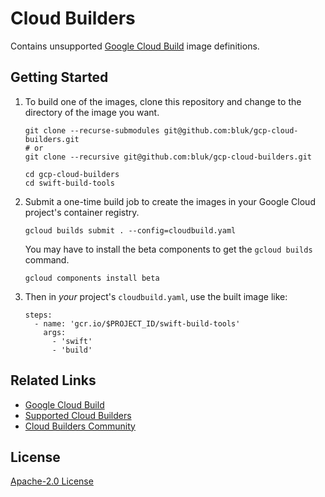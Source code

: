 # Cloud Builders

Contains unsupported [Google Cloud Build][google-cloud-build]
image definitions.

## Getting Started

1. To build one of the images, clone this repository and change to the directory
   of the image you want.

   ```
   git clone --recurse-submodules git@github.com:bluk/gcp-cloud-builders.git
   # or
   git clone --recursive git@github.com:bluk/gcp-cloud-builders.git

   cd gcp-cloud-builders
   cd swift-build-tools
   ```

2. Submit a one-time build job to create the images in your Google Cloud
   project's container registry.

    ```
    gcloud builds submit . --config=cloudbuild.yaml
    ```

   You may have to install the beta components to get the `gcloud builds`
   command.

    ```
    gcloud components install beta
    ```

3. Then in *your* project's `cloudbuild.yaml`, use the built image like:

    ```
    steps:
      - name: 'gcr.io/$PROJECT_ID/swift-build-tools'
        args:
          - 'swift'
          - 'build'
    ```

## Related Links

* [Google Cloud Build][google-cloud-build]
* [Supported Cloud Builders][supported-cloud-builders]
* [Cloud Builders Community][community-cloud-builders]

## License

[Apache-2.0 License][license]

[license]: LICENSE
[google-cloud-build]: https://cloud.google.com/cloud-build/
[supported-cloud-builders]: https://github.com/GoogleCloudPlatform/cloud-builders
[community-cloud-builders]: https://github.com/GoogleCloudPlatform/cloud-builders-community
